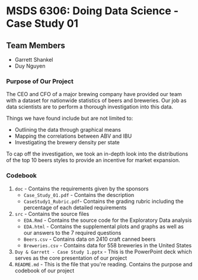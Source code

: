 # MSDS 6306: Doing Data Science - Case Study 01

## Team Members
- Garrett Shankel
- Duy Nguyen

### Purpose of Our Project
The CEO and CFO of a major brewing company have provided our team with a dataset for nationwide statistics of beers and breweries. Our job as data scientists are to perform a thorough investigation into this data. 

Things we have found include but are not limited to: 
- Outlining the data through graphical means
- Mapping the correlations between ABV and IBU
- Investigating the brewery density per state

To cap off the investigation, we took an in-depth look into the distributions of the top 10 beers styles to provide an incentive for market expansion.

### Codebook
1. `doc` - Contains the requirements given by the sponsors
   - `Case_Study_01.pdf` - Contains the description
   - `CaseStudy1_Rubric.pdf`- Contains the grading rubric including the percentage of each detailed requirements
2. `src` - Contains the source files
   - `EDA.Rmd` - Contains the source code for the Exploratory Data analysis
   - `EDA.html` - Contains the supplemental plots and graphs as well as our answers to the 7 required questions
   - `Beers.csv` - Contains data on 2410 craft canned beers
   - `Breweries.csv` - Contains data for 558 breweries in the United States 
3. `Duy & Garrett - Case Study 1.pptx` - This is the PowerPoint deck which serves as the core presentation of our project
4. `README.md` - This is the file that you're reading. Contains the purpose and codebook of our project
